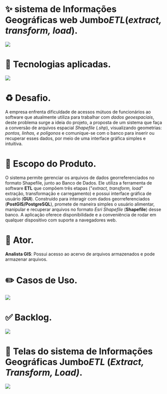 # ✨ sistema de Informações Geográficas web Jumbo*ETL*(*extract, transform, load*).
 ![](https://i.imgur.com/GVAU8Y1.png)

# 🔧 Tecnologias aplicadas.
![](https://i.imgur.com/bNRJEIt.png)

# ♻️ Desafio.
A empresa enfrenta dificuldade de acessos mútuos de funcionários ao software que atualmente utiliza para trabalhar com _dados geoespaciais_, deste problema surge a ideia do projeto, a proposta de um sistema que faça a conversão de arquivos espacial *Shapefile* (*.shp*), visualizando geometrias: *pontos, linhas, e polígonos* e comunique-se com o banco para inserir ou recuperar esses dados, por meio de uma interface gráfica simples e intuitiva.

# 📝 Escopo do Produto.
O sistema permite gerenciar os arquivos de dados georreferenciados no formato Shapefile, junto ao Banco de Dados. Ele utiliza a ferramenta de software **ETL** que compõem três etapas ("*extract, transform, load*" extração, transformação e carregamento) e possui interface gráfica de usuário (**GUI**). Construído para interagir com dados georreferenciados (**PostGIS/PostgreSQL**), promete de maneira simples o usuário alimentar, manipular e recuperar arquivos no formato *Esri Shapefile* (**Shapefile**) desse banco. A aplicação oferece disponibilidade e a conveniência de rodar em qualquer dispositivo com suporte a navegadores web.

# 👤 Ator.
**Analista GIS**: Possui acesso ao acervo de arquivos armazenados e pode armazenar arquivos.

# ✏️ Casos de Uso.
![](https://imgur.com/3UwyV6f.png)

# ✅ Backlog.
![](https://i.imgur.com/Q6lCJzb.png)

# 🤝 Telas do sistema de Informações Geográficas Jumbo*ETL* (*Extract, Transform, Load)*.
![](https://i.imgur.com/0AO8IiY.jpg)
